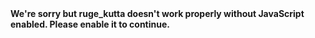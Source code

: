 <!doctype html><html lang=""><head><meta charset="utf-8"><meta http-equiv="X-UA-Compatible" content="IE=edge"><meta name="viewport" content="width=device-width,initial-scale=1"><link rel="icon" href="/favicon.ico"><title>ruge_kutta</title><script defer="defer" src="/js/chunk-vendors.83d5a43b.js"></script><script defer="defer" src="/js/app.56f10310.js"></script><link href="/css/app.d7d0694e.css" rel="stylesheet"></head><body><noscript><strong>We're sorry but ruge_kutta doesn't work properly without JavaScript enabled. Please enable it to continue.</strong></noscript><div id="app"></div></body></html>
